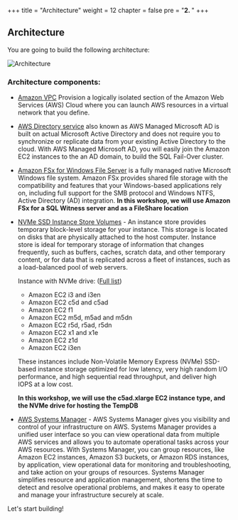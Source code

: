 +++
title = "Architecture"
weight = 12
chapter = false
pre = "<b>2. </b>"
+++


## Architecture

You are going to build the following architecture:

![Architecture](/images/screenshots/Architecture/mssql-draw-workshop-Page-1.png?classes=border,shadow)

### Architecture components:

+ [Amazon VPC](https://aws.amazon.com/vpc/) Provision a logically isolated section of the Amazon Web Services (AWS) Cloud where you can launch AWS resources in a virtual network that you define.

+ [AWS Directory service](https://aws.amazon.com/directoryservice/) also known as AWS Managed Microsoft AD is built on actual Microsoft Active Directory and does not require you to synchronize or replicate data from your existing Active Directory to the cloud. With AWS Managed Microsoft AD, you will easily join the Amazon EC2 instances to the an AD domain, to build the SQL Fail-Over cluster.

+ [Amazon FSx for Windows File Server](https://aws.amazon.com/fsx/windows/) is a fully managed native Microsoft Windows file system. Amazon FSx provides shared file storage with the compatibility and features that your Windows-based applications rely on, including full support for the SMB protocol and Windows NTFS, Active Directory (AD) integration. **In this workshop, we will use Amazon FSx for a SQL Witness server and as a FileShare location**

+ [NVMe SSD Instance Store Volumes](https://docs.aws.amazon.com/AWSEC2/latest/UserGuide/ssd-instance-store.html) - An instance store provides temporary block-level storage for your instance. This storage is located on disks that are physically attached to the host computer. Instance store is ideal for temporary storage of information that changes frequently, such as buffers, caches, scratch data, and other temporary content, or for data that is replicated across a fleet of instances, such as a load-balanced pool of web servers.

    Instance with NVMe drive: ([Full list](https://docs.aws.amazon.com/AWSEC2/latest/UserGuide/InstanceStorage.html))

    - Amazon EC2 i3 and i3en
    - Amazon EC2 c5d and c5ad
    - Amazon EC2 f1
    - Amazon EC2 m5d, m5ad and m5dn
    - Amazon EC2 r5d, r5ad, r5dn
    - Amazon EC2 x1 and x1e
    - Amazon EC2 z1d
    - Amazon EC2 i3en

    These instances include Non-Volatile Memory Express (NVMe) SSD-based instance storage optimized for low latency, very high random I/O performance, and high sequential read throughput, and deliver high IOPS at a low cost.

    **In this workshop, we will use the c5ad.xlarge EC2 instance type, and the NVMe drive for hosting the TempDB**

+ [AWS Systems Manager](https://aws.amazon.com/systems-manager/) - AWS Systems Manager gives you visibility and control of your infrastructure on AWS. Systems Manager provides a unified user interface so you can view operational data from multiple AWS services and allows you to automate operational tasks across your AWS resources. With Systems Manager, you can group resources, like Amazon EC2 instances, Amazon S3 buckets, or Amazon RDS instances, by application, view operational data for monitoring and troubleshooting, and take action on your groups of resources. Systems Manager simplifies resource and application management, shortens the time to detect and resolve operational problems, and makes it easy to operate and manage your infrastructure securely at scale.


Let's start building!
